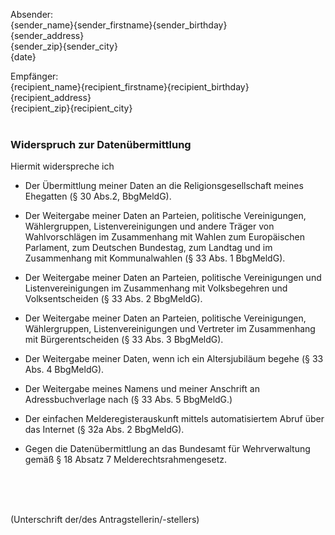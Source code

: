 Absender:<br />
{sender_name}{sender_firstname}{sender_birthday}<br />
{sender_address}<br />
{sender_zip}{sender_city}<br />
{date}

Empfänger:<br />
{recipient_name}{recipient_firstname}{recipient_birthday}<br />
{recipient_address}<br />
{recipient_zip}{recipient_city}
<br />
<br />

### Widerspruch zur Datenübermittlung

Hiermit widerspreche ich
+ Der Übermittlung meiner Daten an die Religionsgesellschaft meines Ehegatten (§ 30 Abs.2, BbgMeldG).

+ Der Weitergabe meiner Daten an Parteien, politische Vereinigungen, Wählergruppen, Listenvereinigungen und andere Träger von Wahlvorschlägen im Zusammenhang mit Wahlen zum Europäischen Parlament, zum Deutschen Bundestag, zum Landtag und im Zusammenhang mit Kommunalwahlen (§ 33 Abs. 1 BbgMeldG).

+ Der Weitergabe meiner Daten an Parteien, politische Vereinigungen und Listenvereinigungen im Zusammenhang mit Volksbegehren und Volksentscheiden (§ 33 Abs. 2 BbgMeldG).

+ Der Weitergabe meiner Daten an Parteien, politische Vereinigungen, Wählergruppen, Listenvereinigungen und Vertreter im Zusammenhang mit Bürgerentscheiden (§ 33 Abs. 3 BbgMeldG).

+ Der Weitergabe meiner Daten, wenn ich ein Altersjubiläum begehe (§ 33 Abs. 4 BbgMeldG).

+ Der Weitergabe meines Namens und meiner Anschrift an Adressbuchverlage nach (§ 33 Abs. 5 BbgMeldG.)

+ Der einfachen Melderegisterauskunft mittels automatisiertem Abruf über das Internet (§ 32a Abs. 2 BbgMeldG).

+ Gegen die Datenübermittlung an das Bundesamt für Wehrverwaltung gemäß § 18 Absatz 7 Melderechtsrahmengesetz.

<br />
<br />
<br />

(Unterschrift der/des Antragstellerin/-stellers)
